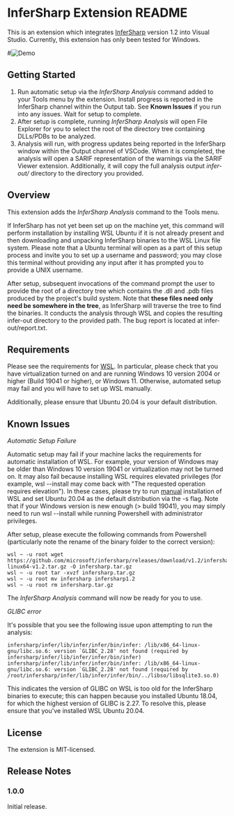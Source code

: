 # InferSharp Extension README

This is an extension which integrates [InferSharp](https://github.com/microsoft/infersharp) version 1.2 into Visual Studio. Currently, this extension has only been tested for Windows.

#![Demo](https://github.com/matjin/infersharp-extension/blob/master/images/extension_text.gif?raw=true)

## Getting Started 

1. Run automatic setup via the *InferSharp Analysis* command added to your Tools menu by the extension. Install progress is reported in the InferSharp channel within the Output tab. See **Known Issues** if you run into any issues. Wait for setup to complete.
2. After setup is complete, running *InferSharp Analysis* will open File Explorer for you to select the root of the directory tree containing DLLs/PDBs to be analyzed.
3. Analysis will run, with progress updates being reported in the InferSharp window within the Output channel of VSCode. When it is completed, the analysis will open a SARIF representation of the warnings via the SARIF Viewer extension. Additionally, it will copy the full analysis output *infer-out/* directory to the directory you provided.

## Overview

This extension adds the *InferSharp Analysis* command to the Tools menu. 

If InferSharp has not yet been set up on the machine yet, this command will perform installation by installing WSL Ubuntu if it is not already present and then downloading and unpacking InferSharp binaries to the WSL Linux file system. Please note that a Ubuntu terminal will open as a part of this setup process and invite you to set up a username and password; you may close this terminal without providing any input after it has prompted you to provide a UNIX username.

After setup, subsequent invocations of the command prompt the user to provide the root of a directory tree which contains the .dll and .pdb files produced by the project's build system. Note that **these files need only need be somewhere in the tree**, as InferSharp will traverse the tree to find the binaries. It conducts the analysis through WSL and copies the resulting infer-out directory to the provided path. The bug report is located at infer-out/report.txt.

## Requirements

Please see the requirements for [WSL](https://docs.microsoft.com/en-us/windows/wsl/install). In particular, please check that you have virtualization turned on and are running Windows 10 version 2004 or higher (Build 19041 or higher), or Windows 11. Otherwise, automated setup may fail and you will have to set up WSL manually.

Additionally, please ensure that Ubuntu 20.04 is your default distribution. 

## Known Issues

*Automatic Setup Failure*

Automatic setup may fail if your machine lacks the requirements for automatic installation of WSL. For example, your version of Windows may be older than Windows 10 version 19041 or virtualization may not be turned on. It may also fail because installing WSL requires elevated privileges (for example, wsl --install may come back with "The requested operation requires elevation"). In these cases, please try to run [manual](https://docs.microsoft.com/en-us/windows/wsl/install-manual) installation of WSL and set Ubuntu 20.04 as the default distribution via the -s flag. Note that if your Windows version is new enough (> build 19041), you may simply need to run wsl --install while running Powershell with administrator privileges.

After setup, please execute the following commands from Powershell (particularly note the rename of the binary folder to the correct version):

```
wsl ~ -u root wget https://github.com/microsoft/infersharp/releases/download/v1.2/infersharp-linux64-v1.2.tar.gz -O infersharp.tar.gz
wsl ~ -u root tar -xvzf infersharp.tar.gz
wsl ~ -u root mv infersharp infersharp1.2
wsl ~ -u root rm infersharp.tar.gz
```

The *InferSharp Analysis* command will now be ready for you to use.

*GLIBC error*

It's possible that you see the following issue upon attempting to run the analysis:

```
infersharp/infer/lib/infer/infer/bin/infer: /lib/x86_64-linux-gnu/libc.so.6: version `GLIBC_2.28' not found (required by infersharp/infer/lib/infer/infer/bin/infer)
infersharp/infer/lib/infer/infer/bin/infer: /lib/x86_64-linux-gnu/libc.so.6: version `GLIBC_2.28' not found (required by /root/infersharp/infer/lib/infer/infer/bin/../libso/libsqlite3.so.0)
```

This indicates the version of GLIBC on WSL is too old for the InferSharp binaries to execute; this can happen because you installed Ubuntu 18.04, for which the highest version of GLIBC is 2.27. To resolve this, please ensure that you've installed WSL Ubuntu 20.04.

## License
The extension is MIT-licensed.

## Release Notes

### 1.0.0

Initial release.